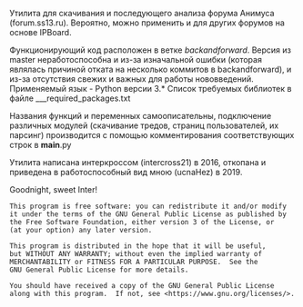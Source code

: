 Утилита для скачивания и последующего анализа форума Анимуса (forum.ss13.ru).
Вероятно, можно применить и для других форумов на основе IPBoard.

Функционирующий код расположен в ветке *backandforward*.
Версия из master неработоспособна и из-за изначальной ошибки (которая являлась причиной отката на несколько коммитов в backandforward), и из-за отсутствия свежих и важных для работы нововведений.
Применяемый язык - Python версии 3.*
Список требуемых библиотек в файле ___required_packages.txt

Названия функций и переменных самоописательны, подключение различных модулей (скачивание тредов, страниц пользователей, их парсинг) производится с помощью комментирования соответствующих строк в __main__.py

Утилита написана интеркроссом (intercross21) в 2016, откопана и приведена в работоспособный вид мною (ucnaHez) в 2019.

Goodnight, sweet Inter!

    This program is free software: you can redistribute it and/or modify
    it under the terms of the GNU General Public License as published by
    the Free Software Foundation, either version 3 of the License, or
    (at your option) any later version.

    This program is distributed in the hope that it will be useful,
    but WITHOUT ANY WARRANTY; without even the implied warranty of
    MERCHANTABILITY or FITNESS FOR A PARTICULAR PURPOSE.  See the
    GNU General Public License for more details.

    You should have received a copy of the GNU General Public License
    along with this program.  If not, see <https://www.gnu.org/licenses/>.

